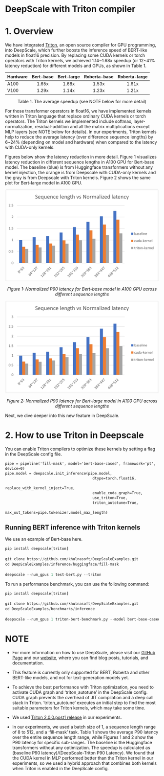 # DeepScale with Triton compiler

# 1. Overview

We have integrated [Triton](https://github.com/openai/triton), an open source compiler for GPU programming, into DeepScale, which further boosts the inference speed of BERT-like models in float16 precision.
By replacing some CUDA kernels or torch operators with Triton kernels, we achieved 1.14\~1.68x speedup (or 12\~41% latency reduction) for different models and GPUs, as shown in Table 1.

<div align="center">

| Hardware | Bert-base | Bert-large | Roberta-base | Roberta-large |
|----------|:------:|:------:|:------:|:------:|
| A100 |1.65x | 1.68x | 1.53x | 1.61x |
| V100 | 1.29x | 1.14x | 1.23x | 1.21x |

Table 1. The average speedup (see NOTE below for more detail)


</div>

For those transformer operators in float16, we have implemented kernels written in Triton language that replace ordinary CUDA kernels or torch operators.
The Triton kernels we implemented include softmax, layer-normalization, residual-addition and all the matrix multiplications except MLP layers (see NOTE below for details).
In our experiments, Triton kernels help to reduce the average latency (over difference sequence lengths) by 6\~24% (depending on model and hardware) when compared to the latency with CUDA-only kernels.


Figures below show the latency reduction in more detail.
Figure 1 visualizes latency reduction in different sequence lengths in A100 GPU for Bert-base model.
The baseline (blue) is from Huggingface transformers without any kernel injection, the orange is from Deepscale with CUDA-only kernels and the gray is from Deepscale with Triton kernels.
Figure 2 shows the same plot for Bert-large model in A100 GPU.

<div align="center">

<img src="../assets/images/triton-bert-base-latency.png" width="500px" alt="triton-bert-base-latency"/>

*Figure 1: Normalized P90 latency for Bert-base model in A100 GPU across different sequence lengths*

<img src="../assets/images/triton-bert-large-latency.png" width="500px" alt="triton-bert-large-latency"/>

*Figure 2: Normalized P90 latency for Bert-large model in A100 GPU across different sequence lengths*

</div>


Next, we dive deeper into this new feature in DeepScale.

# 2. How to use Triton in Deepscale

You can enable Triton compilers to optimize these kernels by setting a flag in the DeepScale config file.

```
pipe = pipeline('fill-mask', model='bert-base-cased', framework='pt', device=0)
pipe.model = deepscale.init_inference(pipe.model,
                                        dtype=torch.float16,
                                        replace_with_kernel_inject=True,
                                        enable_cuda_graph=True,
                                        use_triton=True,
                                        triton_autotune=True,
                                        max_out_tokens=pipe.tokenizer.model_max_length)
```


## Running BERT inference with Triton kernels

We use an example of Bert-base here.

```python
pip install deepscale[triton]

git clone https://github.com/khulnasoft/DeepScaleExamples.git
cd DeepScaleExamples/inference/huggingface/fill-mask

deepscale --num_gpus 1 test-bert.py --triton
```

To run a performance benchmark, you can use the following command:

```python
pip install deepscale[triton]

git clone https://github.com/khulnasoft/DeepScaleExamples.git
cd DeepScaleExamples/benchmarks/inference

deepscale --num_gpus 1 triton-bert-benchmark.py --model bert-base-cased --dtype fp16 --kernel-inject --deepscale --graphs --triton
```

# NOTE
<!-- **_NOTE:_** -->
* For more information on how to use DeepScale, please visit our [GitHub Page](https://github.com/khulnasoft/DeepScaleExamples) and our [website](https://www.deepscale.ai/), where you can find blog posts, tutorials, and documentation.

* This feature is currently only supported for BERT, Roberta and other BERT-like models, and not for text-generation models yet.

* To achieve the best performance with Triton optimization, you need to activate CUDA graph and ‘triton_autotune’ in the DeepScale config. CUDA graph prevents the overhead of JIT compilation and a deep call stack in Triton. ‘triton_autotune’ executes an initial step to find the most suitable parameters for Triton kernels, which may take some time.

* We used [Triton 2.0.0.post1 release](https://pypi.org/project/triton/2.0.0.post1/) in our experiments.

* In our experiments, we used a batch size of 1, a sequence length range of 8 to 512, and a ‘fill-mask’ task. Table 1 shows the average P90 latency over the entire sequence length range, while Figures 1 and 2 show the P90 latency for specific sub-ranges. The baseline is the Huggingface transformers without any optimization. The speedup is calculated as (baseline P90 latency)/(DeepScale-Triton P90 Latency). We found that the CUDA kernel in MLP performed better than the Triton kernel in our experiments, so we used a hybrid approach that combines both kernels when Triton is enabled in the DeepScale config.
